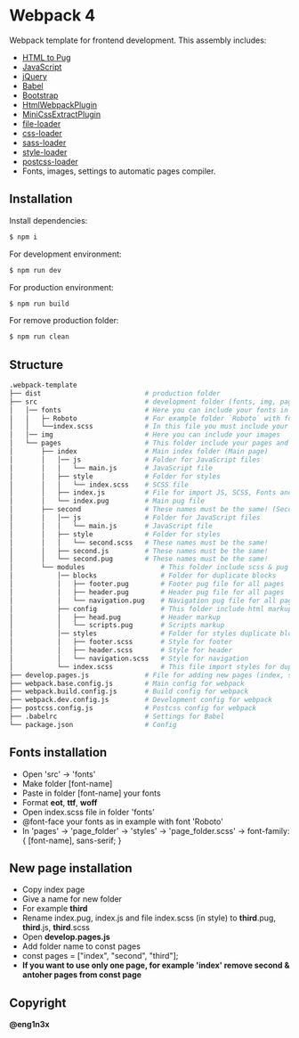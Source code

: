 # Webpack 4

Webpack template for frontend development.
This assembly includes:

- [HTML to Pug](https://pugjs.org/api/getting-started.html)
- [JavaScript](https://javascript.info/)
- [jQuery](https://jquery.com/)
- [Babel](https://babeljs.io/)
- [Bootstrap](https://getbootstrap.com/)
- [HtmlWebpackPlugin](https://webpack.js.org/plugins/html-webpack-plugin/)
- [MiniCssExtractPlugin](https://webpack.js.org/plugins/mini-css-extract-plugin/)
- [file-loader](https://github.com/webpack-contrib/file-loader)
- [css-loader](https://github.com/webpack-contrib/css-loader)
- [sass-loader](https://github.com/webpack-contrib/sass-loader)
- [style-loader](https://github.com/webpack-contrib/style-loader)
- [postcss-loader](https://github.com/postcss/postcss-loader)
- Fonts, images, settings to automatic pages compiler.

## Installation

Install dependencies:

```sh
$ npm i
```

For development environment:

```sh
$ npm run dev
```

For production environment:

```sh
$ npm run build
```

For remove production folder:

```sh
$ npm run clean
```

## Structure

```bash
.webpack-template
├── dist                          # production folder
├── src                           # development folder (fonts, img, pages)
│   │── fonts                     # Here you can include your fonts in folder
│   │   ├─ Roboto                 # For example folder `Roboto` with fonts `Roboto-BlackItalic` etc.
│   │   └──index.scss             # In this file you must include your fonts
│   │── img                       # Here you can include your images
│   └── pages                     # This folder include your pages and modules of this pages
│       ├── index                 # Main index folder (Main page)
│       │   │── js                # Folder for JavaScript files
│       │   │   └── main.js       # JavaScript file
│       │   ├── style             # Folder for styles
│       │   │   └── index.scss    # SCSS file
│       │   ├── index.js          # File for import JS, SCSS, Fonts and entry point
│       │   └── index.pug         # Main pug file
│       ├── second                # These names must be the same! (Second page)
│       │   │── js                # Folder for JavaScript files
│       │   │   └── main.js       # JavaScript file
│       │   ├── style             # Folder for styles
│       │   │   └── second.scss   # These names must be the same!
│       │   ├── second.js         # These names must be the same!
│       │   └── second.pug        # These names must be the same!
│       └── modules                   # This folder include scss & pug files for duplicate blocks
│           │── blocks                # Folder for duplicate blocks
│           │   ├── footer.pug        # Footer pug file for all pages
│           │   ├── header.pug        # Header pug file for all pages
│           │   └── navigation.pug    # Navigation pug file for all pages
│           ├── config                # This folder include html markup, CDN jQuery and Bootstrap
│           │   ├── head.pug          # Header markup
│           │   └── scripts.pug       # Scripts markup
│           │── styles                # Folder for styles duplicate blocks
│           │   ├── footer.scss       # Style for footer
│           │   ├── header.scss       # Style for header
│           │   └── navigation.scss   # Style for navigation
│           └── index.scss            # This file import styles for duplicate blocks
├── develop.pages.js              # File for adding new pages (index, second, ...)
├── webpack.base.config.js        # Main config for webpack
├── webpack.build.config.js       # Build config for webpack
├── webpack.dev.config.js         # Development config for webpack
├── postcss.config.js             # Postcss config for webpack
├── .babelrc                      # Settings for Babel
└── package.json                  # Config
```

## Fonts installation

- Open 'src' -> 'fonts'
- Make folder [font-name]
- Paste in folder [font-name] your fonts
- Format **eot**, **ttf**, **woff**
- Open index.scss file in folder 'fonts'
- @font-face your fonts as in example with font 'Roboto'
- In 'pages' -> 'page_folder' -> 'styles' -> 'page_folder.scss' -> font-family: { [font-name], sans-serif; }

## New page installation

- Copy index page
- Give a name for new folder
- For example **third**
- Rename index.pug, index.js and file index.scss (in style) to **third**.pug, **third**.js, **third**.scss
- Open **develop.pages.js**
- Add folder name to const pages
- const pages = ["index", "second", "third"];
- **If you want to use only one page, for example 'index' remove second & antoher pages from const page**

## Copyright

**@eng1n3x**
